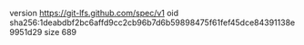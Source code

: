 version https://git-lfs.github.com/spec/v1
oid sha256:1deabdbf2bc6affd9cc2cb96b7d6b59898475f61fef45dce84391138e9951d29
size 689
